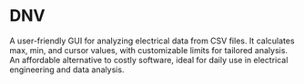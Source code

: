 # DNV
A user-friendly GUI for analyzing electrical data from CSV files. It calculates max, min, and cursor values, with customizable limits for tailored analysis. An affordable alternative to costly software, ideal for daily use in electrical engineering and data analysis.
